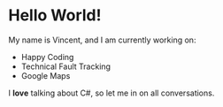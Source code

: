 # Hello World!

My name is Vincent, and I am currently working on:

- Happy Coding
- Technical Fault Tracking
- Google Maps

I **love** talking about C#, so let me in on all conversations.
